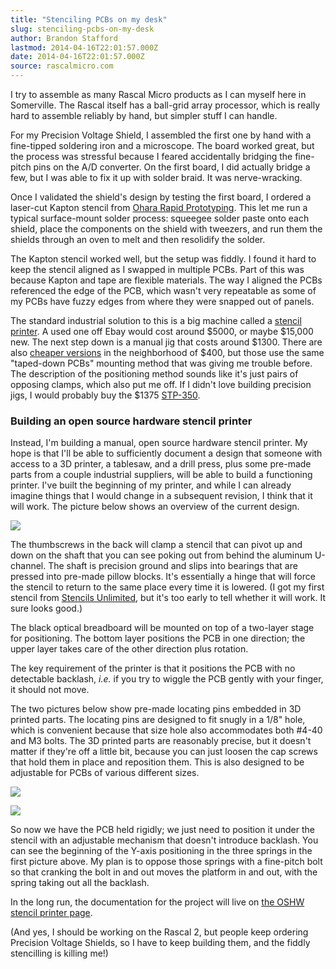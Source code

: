 ```yaml
---
title: "Stenciling PCBs on my desk"
slug: stenciling-pcbs-on-my-desk
author: Brandon Stafford
lastmod: 2014-04-16T22:01:57.000Z
date: 2014-04-16T22:01:57.000Z
source: rascalmicro.com
---
```

I try to assemble as many Rascal Micro products as I can myself here in Somerville. The Rascal itself has a ball-grid array processor, which is really hard to assemble reliably by hand, but simpler stuff I can handle.

For my Precision Voltage Shield, I assembled the first one by hand with a fine-tipped soldering iron and a microscope. The board worked great, but the process was stressful because I feared accidentally bridging the fine-pitch pins on the A/D converter. On the first board, I did actually bridge a few, but I was able to fix it up with solder braid. It was nerve-wracking.

Once I validated the shield's design by testing the first board, I ordered a laser-cut Kapton stencil from [Ohara Rapid Prototyping](http://ohararp.com/stencils/). This let me run a typical surface-mount solder process: squeegee solder paste onto each shield, place the components on the shield with tweezers, and run them the shields through an oven to melt and then resolidify the solder.

The Kapton stencil worked well, but the setup was fiddly. I found it hard to keep the stencil aligned as I swapped in multiple PCBs. Part of this was because Kapton and tape are flexible materials. The way I aligned the PCBs referenced the edge of the PCB, which wasn't very repeatable as some of my PCBs have fuzzy edges from where they were snapped out of panels.

The standard industrial solution to this is a big machine called a [stencil printer](http://www.manncorp.com/smt/cat-210-1/smt-stencil-printers.html). A used one off Ebay would cost around $5000, or maybe $15,000 new. The next step down is a manual jig that costs around $1300. There are also [cheaper versions](http://www.madelltech.com/m2-4.html) in the neighborhood of $400, but those use the same "taped-down PCBs" mounting method that was giving me trouble before. The description of the positioning method sounds like it's just pairs of opposing clamps, which also put me off. If I didn't love building precision jigs, I would probably buy the $1375 [STP-350](http://www.madelltech.com/stp350.html).

### Building an open source hardware stencil printer ###

Instead, I'm building a manual, open source hardware stencil printer. My hope is that I'll be able to sufficiently document a design that someone with access to a 3D printer, a tablesaw, and a drill press, plus some pre-made parts from a couple industrial suppliers, will be able to build a functioning printer. I've built the beginning of my printer, and while I can already imagine things that I would change in a subsequent revision, I think that it will work. The picture below shows an overview of the current design.

![](https://farm6.staticflickr.com/5493/13785451135_a17327d35c_c.jpg)

The thumbscrews in the back will clamp a stencil that can pivot up and down on the shaft that you can see poking out from behind the aluminum U-channel. The shaft is precision ground and slips into bearings that are pressed into pre-made pillow blocks. It's essentially a hinge that will force the stencil to return to the same place every time it is lowered. (I got my first stencil from [Stencils Unlimited](https://www.stencilsunlimited.com/), but it's too early to tell whether it will work. It sure looks good.)

The black optical breadboard will be mounted on top of a two-layer stage for positioning. The bottom layer positions the PCB in one direction; the upper layer takes care of the other direction plus rotation.

The key requirement of the printer is that it positions the PCB with no detectable backlash, *i.e.* if you try to wiggle the PCB gently with your finger, it should not move.

The two pictures below show pre-made locating pins embedded in 3D printed parts. The locating pins are designed to fit snugly in a 1/8" hole, which is convenient because that size hole also accommodates both #4-40 and M3 bolts. The 3D printed parts are reasonably precise, but it doesn't matter if they're off a little bit, because you can just loosen the cap screws that hold them in place and reposition them. This is also designed to be adjustable for PCBs of various different sizes.

![](https://farm8.staticflickr.com/7270/13785844204_4d453b6000_c.jpg)

![](https://farm8.staticflickr.com/7081/13785504755_d73c408f34_c.jpg)

So now we have the PCB held rigidly; we just need to position it under the stencil with an adjustable mechanism that doesn't introduce backlash. You can see the beginning of the Y-axis positioning in the three springs in the first picture above. My plan is to oppose those springs with a fine-pitch bolt so that cranking the bolt in and out moves the platform in and out, with the spring taking out all the backlash.

In the long run, the documentation for the project will live on [the OSHW stencil printer page](http://rascalmicro.com/docs-oshw-stencil-printer/).

(And yes, I should be working on the Rascal 2, but people keep ordering Precision Voltage Shields, so I have to keep building them, and the fiddly stencilling is killing me!)